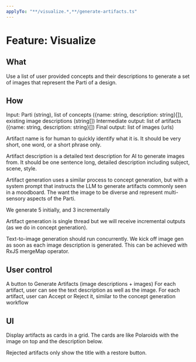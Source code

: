 ```yaml
---
applyTo: "**/visualize.*,**/generate-artifacts.ts"
---
```


# Feature: Visualize

## What

Use a list of user provided concepts and their descriptions to generate a set of images that represent the Parti of a design.

## How

Input: Parti (string), list of concepts ({name: string, description: string}[]), existing image descriptions (string[])
Intermediate output: list of artifacts ({name: string, description: string}[])
Final output: list of images (urls)

Artifact name is for human to quickly identify what it is. It should be very short, one word, or a short phrase only.

Artifact description is a detailed text description for AI to generate images from. It should be one sentence long, detailed description including subject, scene, style.

Artifact generation uses a similar process to concept generation, but with a system prompt that instructs the LLM to generate artifacts commonly seen in a moodboard. The want the image to be diverse and represent multi-sensory aspects of the Parti.

We generate 5 initially, and 3 incrementally

Artifact generation is single thread but we will receive incremental outputs (as we do in concept generation).

Text-to-image generation should run concurrently. We kick off image gen as soon as each image description is generated. This can be achieved with RxJS mergeMap operator.

## User control

A button to Generate Artifacts (image descriptions + images)
For each artifact, user can see the text description as well as the image.
For each artifact, user can Accept or Reject it, similar to the concept generation workflow

## UI

Display artifacts as cards in a grid. The cards are like Polaroids with the image on top and the description below.

Rejected artifacts only show the title with a restore button.
